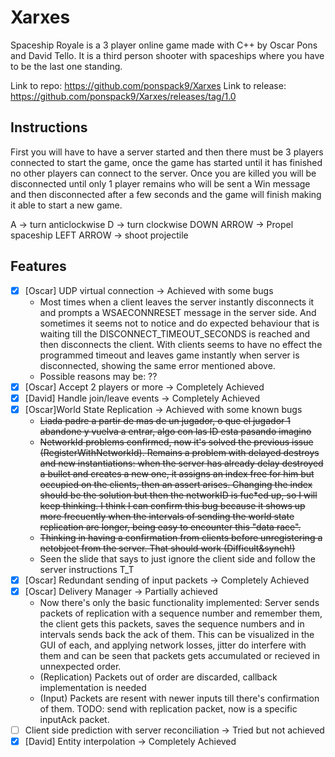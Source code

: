 # Xarxes

Spaceship Royale is a 3 player online game made with C++ by Oscar Pons and David Tello. It is a third person shooter with spaceships where you have to be the last one standing.

Link to repo: https://github.com/ponspack9/Xarxes
Link to release: https://github.com/ponspack9/Xarxes/releases/tag/1.0

## Instructions
First you will have to have a server started and then there must be 3 players connected to start the game, once the game has started until it has finished no other players can connect to the server. Once you are killed you will be disconnected until only 1 player remains who will be sent a Win message and then disconnected after a few seconds and the game will finish making it able to start a new game.

A -> turn anticlockwise
D -> turn clockwise
DOWN ARROW -> Propel spaceship
LEFT ARROW -> shoot projectile

## Features
* [x] [Oscar] UDP virtual connection -> Achieved with some bugs
  * Most times when a client leaves the server instantly disconnects it and prompts a WSAECONNRESET message in the server side. And sometimes it seems not to notice and do expected behaviour that is waiting till the DISCONNECT_TIMEOUT_SECONDS is reached and then disconnects the client. With clients seems to have no effect the programmed timeout and leaves game instantly when server is disconnected, showing the same error mentioned above.
  * Possible reasons may be: ??
* [x] [Oscar] Accept 2 players or more -> Completely Achieved
* [x] [David] Handle join/leave events -> Completely Achieved
* [x] [Oscar]World State Replication -> Achieved with some known bugs
    * ~~Liada padre a partir de mas de un jugador, o que el jugador 1 abandone y vuelva a entrar, algo con las ID esta pasando imagino~~
	* ~~NetworkId problems confirmed, now it's solved the previous issue (RegisterWithNetworkId). Remains a problem with delayed destroys and new instantiations: when the server has already delay destroyed a bullet and creates a new one, it assigns an index free for him but occupied on the clients, then an assert arises. Changing the index should be the solution but then the networkID is fuc*ed up, so I will keep thinking. I think I can confirm this bug because it shows up more frecuently when the intervals of sending the world state replication are longer, being easy to encounter this "data race".~~
	* ~~Thinking in having a confirmation from clients before unregistering a netobject from the server. That should work (Difficult&synch!)~~
	* Seen the slide that says to just ignore the client side and follow the server instructions T_T
* [x] [Oscar] Redundant sending of input packets -> Completely Achieved
* [x] [Oscar] Delivery Manager -> Partially achieved
	* Now there's only the basic functionality implemented: Server sends packets of replication with a sequence number and remember them, the client gets this packets, saves the sequence numbers and in intervals sends back the ack of them. This can be visualized in the GUI of each, and applying network losses, jitter do interfere with them and can be seen that packets gets accumulated or recieved in unnexpected order.
	* (Replication) Packets out of order are discarded, callback implementation is needed
	* (Input) Packets are resent with newer inputs till there's confirmation of them. TODO: send with replication packet, now is a specific inputAck packet.
* [ ] Client side prediction with server reconciliation -> Tried but not achieved
* [x] [David] Entity interpolation -> Completely Achieved
